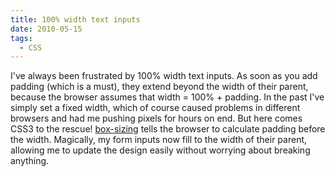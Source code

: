 ```yaml
---
title: 100% width text inputs
date: 2010-05-15
tags:
  - CSS
---
```


I've always been frustrated by 100% width text inputs. As soon as you add padding (which is a must), they extend beyond the width of their parent, because the browser assumes that width = 100% + padding. In the past I've simply set a fixed width, which of course caused problems in different browsers and had me pushing pixels for hours on end. But here comes CSS3 to the rescue! [box-sizing](http://stackoverflow.com/questions/628500/can-i-stop-100-width-text-boxes-from-extending-beyond-their-containers) tells the browser to calculate padding before the width. Magically, my form inputs now fill to the width of their parent, allowing me to update the design easily without worrying about breaking anything.
